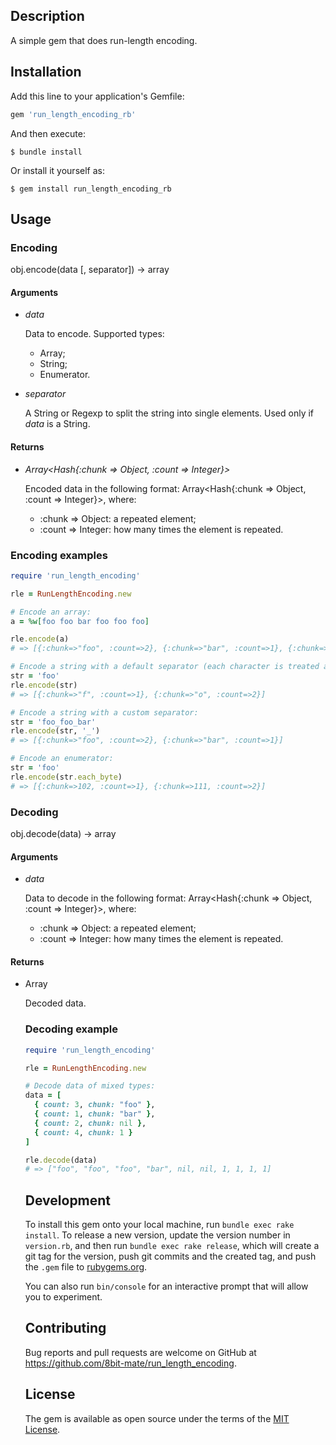 ## Description

A simple gem that does run-length encoding.

## Installation

Add this line to your application's Gemfile:

```ruby
gem 'run_length_encoding_rb'
```

And then execute:

    $ bundle install

Or install it yourself as:

    $ gem install run_length_encoding_rb

## Usage

### Encoding

obj.encode(data [, separator]) -> array

#### Arguments

+ _data_

    Data to encode. Supported types:
    + Array;
    + String;
    + Enumerator.

+ _separator_

    A String or Regexp to split the string into single elements. Used only if _data_ is a String.

#### Returns

+ _Array<Hash{:chunk => Object, :count => Integer}>_

    Encoded data in the following format:
    Array<Hash{:chunk => Object, :count => Integer}>, where:
    + :chunk => Object: a repeated element;
    + :count => Integer: how many times the element is repeated.

### Encoding examples

```ruby
require 'run_length_encoding'

rle = RunLengthEncoding.new

# Encode an array:
a = %w[foo foo bar foo foo foo]

rle.encode(a)
# => [{:chunk=>"foo", :count=>2}, {:chunk=>"bar", :count=>1}, {:chunk=>"foo", :count=>3}]

# Encode a string with a default separator (each character is treated as a single element):
str = 'foo'
rle.encode(str)
# => [{:chunk=>"f", :count=>1}, {:chunk=>"o", :count=>2}]

# Encode a string with a custom separator:
str = 'foo_foo_bar'
rle.encode(str, '_')
# => [{:chunk=>"foo", :count=>2}, {:chunk=>"bar", :count=>1}]

# Encode an enumerator:
str = 'foo'
rle.encode(str.each_byte)
# => [{:chunk=>102, :count=>1}, {:chunk=>111, :count=>2}]
```

### Decoding

obj.decode(data) -> array

#### Arguments

+ _data_

    Data to decode in the following format:
    Array<Hash{:chunk => Object, :count => Integer}>, where:
    + :chunk => Object: a repeated element;
    + :count => Integer: how many times the element is repeated.

#### Returns

+ Array<Object>

Decoded data.

<!-- -->

### Decoding example

```ruby
require 'run_length_encoding'

rle = RunLengthEncoding.new

# Decode data of mixed types:
data = [
  { count: 3, chunk: "foo" },
  { count: 1, chunk: "bar" },
  { count: 2, chunk: nil },
  { count: 4, chunk: 1 }
]

rle.decode(data)
# => ["foo", "foo", "foo", "bar", nil, nil, 1, 1, 1, 1]
```

## Development

To install this gem onto your local machine, run `bundle exec rake install`. To release a new version, update the version number in `version.rb`, and then run `bundle exec rake release`, which will create a git tag for the version, push git commits and the created tag, and push the `.gem` file to [rubygems.org](https://rubygems.org).

You can also run `bin/console` for an interactive prompt that will allow you to experiment.

## Contributing

Bug reports and pull requests are welcome on GitHub at https://github.com/8bit-mate/run_length_encoding.

## License

The gem is available as open source under the terms of the [MIT License](https://opensource.org/licenses/MIT).
